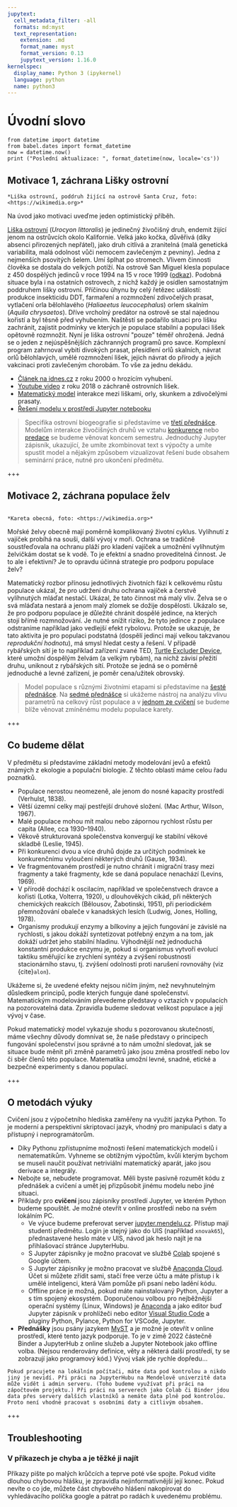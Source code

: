 ```yaml
---
jupytext:
  cell_metadata_filter: -all
  formats: md:myst
  text_representation:
    extension: .md
    format_name: myst
    format_version: 0.13
    jupytext_version: 1.16.0
kernelspec:
  display_name: Python 3 (ipykernel)
  language: python
  name: python3
---
```


# Úvodní slovo

```{code-cell} ipython3
from datetime import datetime
from babel.dates import format_datetime
now = datetime.now()
print ("Poslední aktualizace: ", format_datetime(now, locale='cs'))
```

## Motivace 1, záchrana Lišky ostrovní 

```{figure} ./pics/Urocyon_littoralis_santacruzae.jpg  
*Liška ostrovní, poddruh žijící na ostrově Santa Cruz, foto: <https://wikimedia.org>*
``` 
Na úvod jako motivaci uveďme jeden optimistický příběh.

[Liška ostrovní](https://cs.wikipedia.org/wiki/Li%C5%A1ka_ostrovn%C3%AD)
(*Urocyon littoralis*) je jedinečný živočišný druh, endemit žijící jenom na
ostrůvcích okolo Kalifornie. Velká jako kočka, důvěřivá (díky absenci
přirozených nepřátel), jako druh citlivá a zranitelná (malá genetická
variabilita, malá odolnost vůči nemocem zavlečeným z pevniny). Jedna z
nejmenších psovitých šelem. Umí šplhat po stromech. Vlivem činnosti člověka se
dostala do velkých potíží. Na ostrově San Miguel klesla populace z 450 dospělých
jedinců v roce 1994 na 15 v roce 1999
([odkaz](https://www.iucnredlist.org/species/22781/13985603)). Podobná situace
byla i na ostatních ostrovech, z nichž každý je osídlen samostatným poddruhem
lišky ostrovní. Příčinou úhynu by celý řetězec událostí: produkce insekticidu
DDT, farmaření a rozmnožení zdivočelých prasat, vytlačení orla bělohlavého
(*Haliaeetus leucocephalus*) orlem skalním (*Aquila chrysaetos*). Dříve vrcholný
predátor na ostrově se stal najednou kořistí a byl těsně před vyhubením.
Naštěstí se podařilo situaci pro lišku zachránit, zajistit podmínky ve kterých
je populace stabilní a populaci lišek opětovně rozmnožit. Nyní je liška ostrovní
"pouze" téměř ohrožená. Jedná se o jeden z nejúspěšnějších záchranných programů
pro savce. Komplexní program zahrnoval vybití divokých prasat, přesídlení orlů
skalních, návrat orlů bělohlavých, umělé rozmnožení lišek, jejich návrat do
přírody a jejich vakcinaci proti zavlečeným chorobám. To vše za jednu dekádu.

* [Článek na idnes.cz](https://www.idnes.cz/cestovani/kolem-sveta/ostrovnim-liskam-kalifornske-rarite-hrozi-vyhynuti.A000706153420igsvet_cha)  z roku 2000 o hrozícím vyhubení.
* [Youtube video](https://youtu.be/2AVRSGkartg) z roku 2018 o záchraně ostrovních lišek.
* [Matematický model](https://www.pnas.org/doi/10.1073/pnas.012422499#F3)
  interakce mezi liškami, orly, skunkem a zdivočelými prasaty.
* [Řešení modelu v prostředí Jupyter notebooku](https://gist.github.com/robert-marik/b1466473f485e7218efda491064765a6)

> Specifika ostrovní biogeografie si představíme ve [třetí přednášce](/prednaska/03). Modelům interakce živočišných druhů ve vztahu [konkurence](/prednaska/09) nebo [predace](/prednaska/10) se budeme věnovat koncem semestru. Jednoduchý Jupyter zápisník, ukazující, že umíte zkombinovat text s výpočty a umíte spustit model a nějakým způsobem vizualizovat řešení bude obsahem seminární práce, nutné pro ukončení předmětu. 

+++

## Motivace 2, záchrana populace želv

```{figure} ./pics/Sea_turtles.jpg 

*Kareta obecná, foto: <https://wikimedia.org>*
``` 

Mořské želvy obecně mají poměrně komplikovaný životní cyklus. Vylíhnutí
z vajíček probíhá na souši, další vývoj v moři. Ochrana se tradičně
soustřeďovala na ochranu pláží pro kladení vajíček a umožnění vylíhnutým
želvičkám dostat se k vodě. To je efektní a snadno proveditelná činnost. Je to
ale i efektivní? Je to opravdu účinná strategie pro podporu populace želv? 

Matematický
rozbor přínosu jednotlivých životních fází k celkovému růstu populace ukázal, že
pro udržení druhu ochrana vajíček a čerstvě vylíhnutých mláďat nestačí. Ukázal,
že tato
činnost má malý vliv. Želva se o svá mláďata nestará a jenom malý zlomek se
dožije dospělosti. Ukázalo se, že pro podporu populace je důležité chránit
dospělé jedince, na kterých stojí břímě rozmnožování. Je nutné snížit riziko, že
tyto jedince z populace odstraníme například jako vedlejší efekt rybolovu.
Protože se ukazuje, že tato aktivita je pro populaci podstatná (dospělí jedinci
mají velkou takzvanou *reprodukční hodnotu*), má smysl hledat cesty a řešení. V
případě rybářských sítí je to například zařízení zvané TED, [Turtle Excluder
Device](https://www.worldwildlife.org/magazine/issues/summer-2016/articles/how-a-simple-technology-is-saving-turtles), které umožní dospělým želvám (a velkým rybám), na nichž závisí přežití
druhu, uniknout z rybářských sítí. Protože se jedná se o poměrně jednoduché a
levné zařízení, je poměr cena/užitek obrovský. 

> Model populace s různými životními etapami si představíme na [šesté přednášce](/prednaska/06).
> Na [sedmé přednášce](/prednaska/07) si ukážeme nástroj na analýzu vlivu parametrů na celkový
> růst populace a v [jednom ze cvičení](/cviceni/cviceni_07) se budeme blíže věnovat zmíněnému modelu populace karety. 

+++

## Co budeme dělat

V předmětu si představíme základní metody modelování jevů a efektů známých z
ekologie a populační biologie. Z těchto oblastí máme celou řadu poznatků. 

* Populace nerostou neomezeně, ale jenom do nosné kapacity prostředí (Verhulst, 1838).
* Větší územní celky mají pestřejší druhové složení. (Mac Arthur, Wilson, 1967).
* Malé populace mohou mít malou nebo zápornou rychlost růstu per capita (Allee, cca 1930–1940).
* Věkově strukturovaná společenstva konvergují ke stabilní věkové skladbě (Leslie, 1945).
* Při konkurenci dvou a více druhů dojde za určitých podmínek ke konkurenčnímu
  vyloučení některých druhů (Gause, 1934).
* Ve fragmentovaném prostředí je nutno chránit i migrační trasy mezi fragmenty a
  také fragmenty, kde se daná populace nenachází (Levins, 1969).
* V přírodě dochází k oscilacím, například ve společenstvech dravce a kořisti
  (Lotka, Volterra, 1920), u dlouhověkých cikád, při některých chemických
  reakcích (Bělousov, Žabotinski, 1951), při periodickém přemnožování obaleče v
  kanadských lesích (Ludwig, Jones, Holling, 1978).
* Organismy produkují enzymy a bílkoviny a jejich fungování je závislé na
  rychlosti, s jakou dokáží syntetizovat potřebný enzym a na tom, jak dokáží
  udržet jeho stabilní hladinu. Výhodnější než jednoduchá konstantní produkce
  enzymu je, pokud si organismus vytvoří evolucí taktiku směřující ke zrychlení
  syntézy a zvýšení robustnosti stacionárního stavu, tj. zvýšení odolnosti proti
  narušení rovnováhy (viz {cite}`alon`). 

Ukážeme si, že uvedené efekty nejsou ničím jiným, než nevyhnutelným důsledkem
principů, podle kterých funguje dané společenství. Matematickým modelováním
převedeme představy o vztazích v populacích na pozorovatelná data. Zpravidla
budeme sledovat velikost populace a její vývoj v čase. 

Pokud matematický model vykazuje shodu s pozorovanou skutečností, máme všechny
důvody domnívat se, že naše představy o principech fungování společenství jsou
správné a to nám umožní sledovat, jak se situace bude měnit při změně parametrů
jako jsou změna prostředí nebo lov či sběr členů této populace. Matematika
umožní levné, snadné, etické a bezpečné experimenty s danou populací. 

+++

## O metodách výuky

Cvičení jsou z výpočetního hlediska zaměřeny na využití jazyka Python. To je
moderní a perspektivní skriptovací jazyk,  vhodný pro manipulaci s daty a
přístupný i neprogramátorům.

* Díky Pythonu zpřístupníme možnosti řešení matematických modelů i
  nematematikům. Vyhneme se obtížným výpočtům, kvůli kterým bychom se museli
  naučit používat netriviální matematický aparát, jako jsou derivace a
  integrály. 
* Nebojte se, nebudete programovat. Měli byste pasivně rozumět kódu z přednášek
  a cvičení a umět jej přizpůsobit jinému modelu nebo jiné situaci.
* Příklady pro **cvičení** jsou zápisníky prostředí Jupyter, ve kterém Python
  budeme spouštět. Je možné otevřít v online prostředí nebo na svém lokálním PC.
    * Ve výuce budeme preferovat server
      [jupyter.mendelu.cz](https://jupyter.mendelu.cz). Přístup mají studenti předmětu.
      Login je stejný jako do UIS (například `xnovak65`), přednastavené heslo
      máte v UIS, návod jak heslo najít je na přihlašovací stránce JupyterHubu.
    * S Jupyter zápisníky je možno pracovat ve službě [Colab](https://colab.research.google.com/) spojené s Google účtem.
    * S Jupyter zápisníky je možno pracovat ve službě [Anaconda Cloud](https://anaconda.cloud/). Účet si můžete zřídit sami,
      stačí free verze účtu a máte přístup i k umělé inteligenci, která Vám pomůže při psaní nebo ladění kódu.
    * Offline práce je možná, pokud máte nainstalovaný Python, Jupyter a s tím
      spojený ekosystém. Doporučenou volbou pro nejběžnější operační systémy
      (Linux, Windows) je
      [Anaconda](https://www.anaconda.com/products/distribution) a jako editor
      buď Jupyter zápisník v prohlížeči nebo editor [Visual Studio
      Code](https://code.visualstudio.com/) a pluginy Python, Pylance, Python
      for VSCode, Jupyter.
* **Přednášky** jsou psány jazykem [MyST](https://myst-parser.readthedocs.io/en/latest/) a je možné je otevřít v online prostředí, které tento jazyk podporuje. To je v zimě 2022 částečně Binder a JupyterHub z online služeb a Jupyter Notebook jako offline volba. (Nejsou renderovány definice, věty a některá další prostředí, ty se zobrazují jako programový kód.) Vývoj však jde rychle dopředu...

```{warning}
Pokud pracujete na lokálním počítači, máte data pod kontrolou a nikdo jiný je nevidí. Při práci na JupyterHubu na Mendelově univerzitě data může vidět i admin serveru. (Toho budeme využívat při práci na zápočtovém projektu.) Při práci na serverech jako Colab či Binder jdou data přes servery dalších vlastníků a nemáte data plně pod kontrolou. Proto není vhodné pracovat s osobními daty a citlivým obsahem. 
```

+++

## Troubleshooting


### V příkazech je chyba a je těžké ji najít

Příkazy pište po malých krůčcích a teprve poté vše spojte. Pokud vidíte dlouhou 
chybovou hlášku, je zpravidla nejinformativnější její konec. Pokud nevíte o co
jde, můžete část chybového hlášení nakopírovat do vyhledávacího políčka google
a pátrat po radách k uvedenému problému.


```{code-cell} ipython3

```
